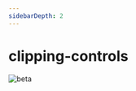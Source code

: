 ```yaml
---
sidebarDepth: 2
---
```


# clipping-controls

![beta](https://img.shields.io/npm/v/@soonspacejs/plugin-clipping-controls/next.svg)
